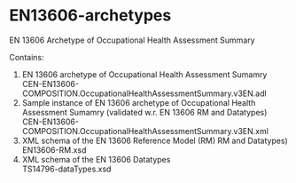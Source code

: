 # EN13606-archetypes
EN 13606 Archetype of Occupational Health Assessment Summary

Contains:
1. EN 13606 archetype of Occupational Health Assessment Sumamry 
              CEN-EN13606-COMPOSITION.OccupationalHealthAssessmentSummary.v3EN.adl
2. Sample instance of EN 13606 archetype of Occupational Health Assessment Sumamry (validated w.r. EN 13606 RM and Datatypes)
              CEN-EN13606-COMPOSITION.OccupationalHealthAssessmentSummary.v3EN.xml
3. XML schema of the EN 13606 Reference Model (RM) RM and Datatypes)
              EN13606-RM.xsd
4. XML schema of the EN 13606 Datatypes  
              TS14796-dataTypes.xsd
